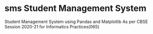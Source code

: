 # sms Student Management System
Student Management System using Pandas and Matplotlib
As per CBSE Session 2020-21 for Informatics Practices(065)

